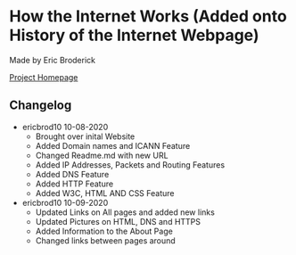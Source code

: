 # How the Internet Works (Added onto History of the Internet Webpage)
Made by Eric Broderick

[Project Homepage](https://ericbrod10.github.io/Assignment-How-The-Internet-Works/)

## Changelog
  * ericbrod10 10-08-2020
    * Brought over inital Website
    * Added Domain names and ICANN Feature
    * Changed Readme.md with new URL
    * Added IP Addresses, Packets and Routing Features
    * Added DNS Feature 
    * Added HTTP Feature 
    * Added W3C, HTML AND CSS Feature
  * ericbrod10 10-09-2020
    * Updated Links on All pages and added new links
    * Updated Pictures on HTML, DNS and HTTPS
    * Added Information to the About Page
    * Changed links between pages around
    
    

    